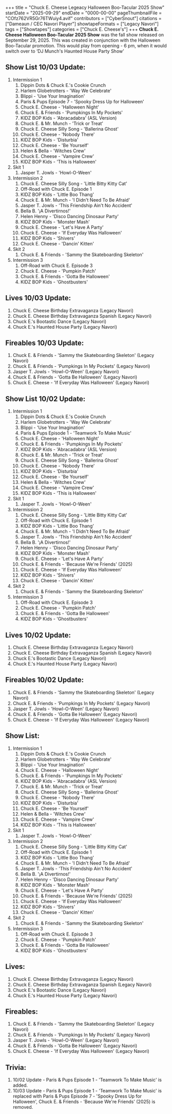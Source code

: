 +++
title = "Chuck E. Cheese Legeacy Halloween Boo-Tacular 2025 Show"
startDate = "2025-09-29"
endDate = "0000-00-00"
pageThumbnailFile = "COfz762VR5Gr76TWuiy4.avif"
contributors = ["CyberSnout"]
citations = ["Dameaun / CEC Navori Player"]
showtapeFormats = ["Legacy Navori"]
tags = ["Showtapes"]
categories = ["Chuck E. Cheese's"]
+++
**Chuck E. Cheese Halloween Boo-Tacular 2025 Show** was the fall show released on September 29, 2025. This was created in conjunction with the Halloween Boo-Tacular promotion. This would play from opening - 6 pm, when it would switch over to ‘DJ Munch's Haunted House Party Show’


## Show List 10/03 Update: 
1. Intermission 1
      1. Dippin Dots & Chuck E.'s Cookie Crunch
      2. Harlem Globetrotters - 'Way We Celebrate'
      3. Blippi - 'Use Your Imagination'
      4. Paris & Pups Episode 7 - 'Spooky Dress Up for Halloween'
      5. Chuck E. Cheese - 'Halloween Night'
      6. Chuck E. & Friends - 'Pumpkings In My Pockets'
      7. KIDZ BOP Kids - 'Abracadabra' (ASL Version)
      8. Chuck E. & Mr. Munch - 'Trick or Treat'
      9. Chuck E. Cheese Silly Song - 'Ballerina Ghost'
      10. Chuck E. Cheese - 'Nobody There'
      11. KIDZ BOP Kids - 'Disturbia'
      12. Chuck E. Cheese - 'Be Yourself'
      13. Helen & Bella - 'Witches Crew'
      14. Chuck E. Cheese - 'Vampire Crew'
      15. KIDZ BOP Kids - 'This is Halloween'
2. Skit 1
      1. Jasper T. Jowls - 'Howl-O-Ween'
3. Intermission 2
      1. Chuck E. Cheese Silly Song - 'Little Bitty Kitty Cat'
      2. Off-Road with Chuck E. Episode 1
      3. KIDZ BOP Kids - 'Little Boo Thang'
      4. Chuck E. & Mr. Munch - 'I Didn't Need To Be Afraid'
      5. Jasper T. Jowls - 'This Friendship Ain't No Accident'
      6. Bella B. '¡A Divertirnos!'
      7. Helen Henny - 'Disco Dancing Dinosaur Party'
      8. KIDZ BOP Kids - 'Monster Mash'
      9. Chuck E. Cheese - 'Let's Have A Party'
      10. Chuck E. Cheese - 'If Everyday Was Halloween'
      11. KIDZ BOP Kids - 'Shivers'
      12. Chuck E. Cheese - 'Dancin' Kitten'
4. Skit 2
      1. Chuck E. & Friends - 'Sammy the Skateboarding Skeleton'
5. Intermission 3
      1. Off-Road with Chuck E. Episode 3
      2. Chuck E. Cheese - 'Pumpkin Patch'
      3. Chuck E. & Friends - 'Gotta Be Halloween'
      4. KIDZ BOP Kids - 'Ghostbusters'

## Lives 10/03 Update:
1. Chuck E. Cheese Birthday Extravaganza (Legacy Navori)
2. Chuck E. Cheese Birthday Extravaganza Spanish (Legacy Navori)
3. Chuck E.'s Bootastic Dance (Legacy Navori)
4. Chuck E.'s Haunted House Party (Legacy Navori)

## Fireables 10/03 Update:
1. Chuck E. & Friends - 'Sammy the Skateboarding Skeleton' (Legacy Navori)
2. Chuck E. & Friends - 'Pumpkings In My Pockets' (Legacy Navori)
3. Jasper T. Jowls - 'Howl-O-Ween' (Legacy Navori)
4. Chuck E. & Friends - 'Gotta Be Halloween' (Legacy Navori)
5. Chuck E. Cheese - 'If Everyday Was Halloween' (Legacy Navori)


## Show List 10/02 Update: 
1. Intermission 1
      1. Dippin Dots & Chuck E.'s Cookie Crunch
      2. Harlem Globetrotters - 'Way We Celebrate'
      3. Blippi - 'Use Your Imagination'
      4. Paris & Pups Episode 1 - 'Teamwork To Make Music'
      5. Chuck E. Cheese - 'Halloween Night'
      6. Chuck E. & Friends - 'Pumpkings In My Pockets'
      7. KIDZ BOP Kids - 'Abracadabra' (ASL Version)
      8. Chuck E. & Mr. Munch - 'Trick or Treat'
      9. Chuck E. Cheese Silly Song - 'Ballerina Ghost'
      10. Chuck E. Cheese - 'Nobody There'
      11. KIDZ BOP Kids - 'Disturbia'
      12. Chuck E. Cheese - 'Be Yourself'
      13. Helen & Bella - 'Witches Crew'
      14. Chuck E. Cheese - 'Vampire Crew'
      15. KIDZ BOP Kids - 'This is Halloween'
2. Skit 1
      1. Jasper T. Jowls - 'Howl-O-Ween'
3. Intermission 2
      1. Chuck E. Cheese Silly Song - 'Little Bitty Kitty Cat'
      2. Off-Road with Chuck E. Episode 1
      3. KIDZ BOP Kids - 'Little Boo Thang'
      4. Chuck E. & Mr. Munch - 'I Didn't Need To Be Afraid'
      5. Jasper T. Jowls - 'This Friendship Ain't No Accident'
      6. Bella B. '¡A Divertirnos!'
      7. Helen Henny - 'Disco Dancing Dinosaur Party'
      8. KIDZ BOP Kids - 'Monster Mash'
      9. Chuck E. Cheese - 'Let's Have A Party'
      10. Chuck E. & Friends - 'Because We're Friends' (2025)
      11. Chuck E. Cheese - 'If Everyday Was Halloween'
      12. KIDZ BOP Kids - 'Shivers'
      13. Chuck E. Cheese - 'Dancin' Kitten'
4. Skit 2
      1. Chuck E. & Friends - 'Sammy the Skateboarding Skeleton'
5. Intermission 3
      1. Off-Road with Chuck E. Episode 3
      2. Chuck E. Cheese - 'Pumpkin Patch'
      3. Chuck E. & Friends - 'Gotta Be Halloween'
      4. KIDZ BOP Kids - 'Ghostbusters'

## Lives 10/02 Update:
1. Chuck E. Cheese Birthday Extravaganza (Legacy Navori)
2. Chuck E. Cheese Birthday Extravaganza Spanish (Legacy Navori)
3. Chuck E.'s Bootastic Dance (Legacy Navori)
4. Chuck E.'s Haunted House Party (Legacy Navori)

## Fireables 10/02 Update:
1. Chuck E. & Friends - 'Sammy the Skateboarding Skeleton' (Legacy Navori)
2. Chuck E. & Friends - 'Pumpkings In My Pockets' (Legacy Navori)
3. Jasper T. Jowls - 'Howl-O-Ween' (Legacy Navori)
4. Chuck E. & Friends - 'Gotta Be Halloween' (Legacy Navori)
5. Chuck E. Cheese - 'If Everyday Was Halloween' (Legacy Navori)


## Show List: 
1. Intermission 1
      1. Dippin Dots & Chuck E.'s Cookie Crunch
      2. Harlem Globetrotters - 'Way We Celebrate'
      3. Blippi - 'Use Your Imagination'
      4. Chuck E. Cheese - 'Halloween Night'
      5. Chuck E. & Friends - 'Pumpkings In My Pockets'
      6. KIDZ BOP Kids - 'Abracadabra' (ASL Version)
      7. Chuck E. & Mr. Munch - 'Trick or Treat'
      8. Chuck E. Cheese Silly Song - 'Ballerina Ghost'
      9. Chuck E. Cheese - 'Nobody There'
      10. KIDZ BOP Kids - 'Disturbia'
      11. Chuck E. Cheese - 'Be Yourself'
      12. Helen & Bella - 'Witches Crew'
      13. Chuck E. Cheese - 'Vampire Crew'
      14. KIDZ BOP Kids - 'This is Halloween'
2. Skit 1
      1. Jasper T. Jowls - 'Howl-O-Ween'
3. Intermission 2
      1. Chuck E. Cheese Silly Song - 'Little Bitty Kitty Cat'
      2. Off-Road with Chuck E. Episode 1
      3. KIDZ BOP Kids - 'Little Boo Thang'
      4. Chuck E. & Mr. Munch - 'I Didn't Need To Be Afraid'
      5. Jasper T. Jowls - 'This Friendship Ain't No Accident'
      6. Bella B. '¡A Divertirnos!'
      7. Helen Henny - 'Disco Dancing Dinosaur Party'
      8. KIDZ BOP Kids - 'Monster Mash'
      9. Chuck E. Cheese - 'Let's Have A Party'
      10. Chuck E. & Friends - 'Because We're Friends' (2025)
      11. Chuck E. Cheese - 'If Everyday Was Halloween'
      12. KIDZ BOP Kids - 'Shivers'
      13. Chuck E. Cheese - 'Dancin' Kitten'
4. Skit 2
      1. Chuck E. & Friends - 'Sammy the Skateboarding Skeleton'
5. Intermission 3
      1. Off-Road with Chuck E. Episode 3
      2. Chuck E. Cheese - 'Pumpkin Patch'
      3. Chuck E. & Friends - 'Gotta Be Halloween'
      4. KIDZ BOP Kids - 'Ghostbusters'

## Lives:
1. Chuck E. Cheese Birthday Extravaganza (Legacy Navori)
2. Chuck E. Cheese Birthday Extravaganza Spanish (Legacy Navori)
3. Chuck E.'s Bootastic Dance (Legacy Navori)
4. Chuck E.'s Haunted House Party (Legacy Navori)

## Fireables:
1. Chuck E. & Friends - 'Sammy the Skateboarding Skeleton' (Legacy Navori)
2. Chuck E. & Friends - 'Pumpkings In My Pockets' (Legacy Navori)
3. Jasper T. Jowls - 'Howl-O-Ween' (Legacy Navori)
4. Chuck E. & Friends - 'Gotta Be Halloween' (Legacy Navori)
5. Chuck E. Cheese - 'If Everyday Was Halloween' (Legacy Navori)


## Trivia:
1. 10/02 Update - Paris & Pups Episode 1 - 'Teamwork To Make Music' is added.
2. 10/03 Update - Paris & Pups Episode 1 - 'Teamwork To Make Music' is replaced with Paris & Pups Episode 7 - 'Spooky Dress Up for Halloween', Chuck E. & Friends - 'Because We're Friends' (2025) is removed.
